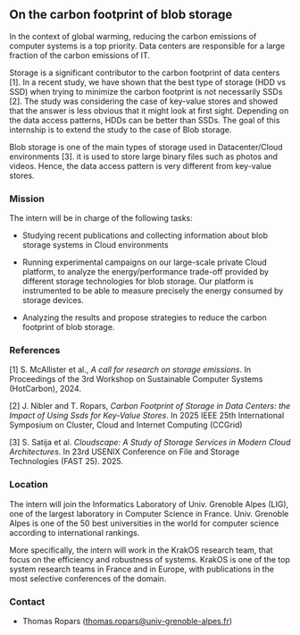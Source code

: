 ## On the carbon footprint of blob storage

In the context of global warming, reducing the carbon emissions of computer systems is a top priority. Data centers are responsible for a large fraction of the carbon emissions of IT. 

Storage is a significant contributor to the carbon footprint of data centers [1]. In a recent study, we have shown that the best type of storage (HDD vs SSD) when trying to minimize the carbon footprint is not necessarily SSDs [2]. The study was considering the case of key-value stores and showed that the answer is less obvious that it might look at first sight. Depending on the data access patterns, HDDs can be better than SSDs. The goal of this internship is to extend the study to the case of Blob storage.

Blob storage is one of the main types of storage used in Datacenter/Cloud environments [3]. it is used to store large binary files such as photos and videos. Hence, the data access pattern is very different from key-value stores.


### Mission

The intern will be in charge of the following tasks:

- Studying recent publications and collecting information about blob storage systems in Cloud environments

- Running experimental campaigns on our large-scale private Cloud platform, to analyze the energy/performance trade-off provided by different storage technologies for blob storage. Our platform is instrumented to be able to measure precisely the energy consumed by storage devices.

- Analyzing the results and propose strategies to reduce the carbon footprint of blob storage.


### References


[1] S. McAllister et al., *A call for research on storage emissions*. In Proceedings of the 3rd Workshop on Sustainable Computer Systems (HotCarbon), 2024.

[2] J. Nibler and T. Ropars, *Carbon Footprint of Storage in Data Centers: the Impact of Using Ssds for Key-Value Stores*. In 2025 IEEE 25th International Symposium on Cluster, Cloud and Internet Computing (CCGrid)

[3] S. Satija et al. *Cloudscape: A Study of Storage Services in Modern Cloud Architectures*. In 23rd USENIX Conference on File and Storage Technologies (FAST 25). 2025.


### Location

The intern will join the Informatics Laboratory of Univ. Grenoble
Alpes (LIG), one of the largest laboratory in Computer Science in
France. Univ. Grenoble Alpes is one of the 50 best universities in the
world for computer science according to international rankings.

More specifically, the intern will work in the KrakOS research team, that focus on the efficiency and robustness of systems. KrakOS is one of the top system research teams in France and in Europe, with publications in the most selective conferences of the domain.

### Contact

 - Thomas Ropars (<thomas.ropars@univ-grenoble-alpes.fr>)
